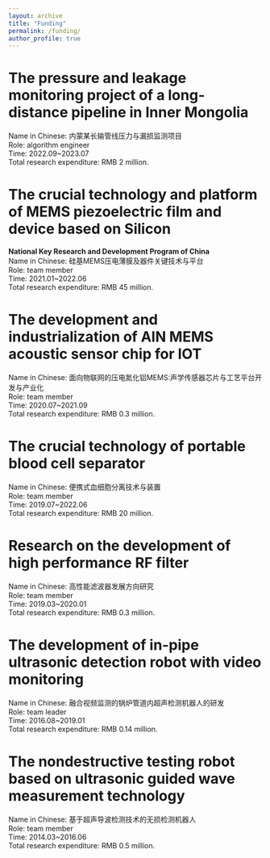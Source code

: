 ```yaml
---
layout: archive
title: "Funding"
permalink: /funding/
author_profile: true
---
```


The pressure and leakage monitoring project of a long-distance pipeline in Inner Mongolia
=====
Name in Chinese: 内蒙某长输管线压力与漏损监测项目<br/>
Role: algorithm engineer<br/>
Time: 2022.09~2023.07<br/>
Total research expenditure: RMB 2 million.<br/>

The crucial technology and platform of MEMS piezoelectric film and device based on Silicon
=====
**National Key Research and Development Program of China** <br/>
Name in Chinese: 硅基MEMS压电薄膜及器件关键技术与平台<br/>
Role: team member<br/>
Time: 2021.01~2022.06<br/>
Total research expenditure: RMB 45 million.<br/>

The development and industrialization of AlN MEMS acoustic sensor chip for IOT
=====
Name in Chinese: 面向物联网的压电氮化铝MEMS:声学传感器芯片与工艺平台开发与产业化<br/>
Role: team member<br/>
Time: 2020.07~2021.09<br/>
Total research expenditure: RMB 0.3 million.<br/>

The crucial technology of portable blood cell separator
=====
Name in Chinese: 便携式血细胞分离技术与装置<br/>
Role: team member<br/>
Time: 2019.07~2022.06<br/>
Total research expenditure: RMB 20 million.<br/>

Research on the development of high performance RF filter
=====
Name in Chinese: 高性能滤波器发展方向研究<br/>
Role: team member<br/>
Time: 2019.03~2020.01<br/>
Total research expenditure: RMB 0.3 million.<br/>

The development of in-pipe ultrasonic detection robot with video monitoring
=====
Name in Chinese: 融合视频监测的锅炉管道内超声检测机器人的研发<br/>
Role: team leader<br/>
Time: 2016.08~2019.01<br/>
Total research expenditure: RMB 0.14 million.<br/>

The nondestructive testing robot based on ultrasonic guided wave measurement technology
=====
Name in Chinese: 基于超声导波检测技术的无损检测机器人<br/>
Role: team member<br/>
Time: 2014.03~2016.06<br/>
Total research expenditure: RMB 0.5 million.<br/>

